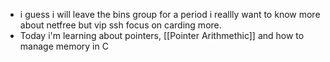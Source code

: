 - i guess i will leave the bins group for a period i reallly want to know more about netfree but vip ssh focus on carding more.
- Today i'm learning about pointers, [[Pointer Arithmethic]] and how to manage memory in C